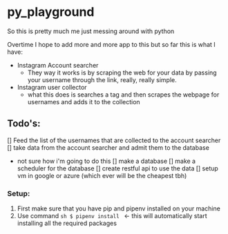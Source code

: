 # py_playground

So this is pretty much me just messing around with python

Overtime I hope to add more and more app to this but so far this is what I have:
- Instagram Account searcher
  - They way it works is by scraping the web for your data by passing your username through the link, really, really simple.
- Instagram user collector
  - what this does is searches a tag and then scrapes the webpage for usernames and adds it to the collection
## Todo's:
[] Feed the list of the usernames that are collected to the account searcher
[] take data from the account searcher and admit them to the database
  - not sure how i'm going to do this
[] make a database
[] make a scheduler for the database
[] create restful api to use the data
[] setup vm in google or azure (which ever will be the cheapest tbh)

### Setup:
1. First make sure that you have pip and pipenv installed on your machine
2. Use command ```sh $ pipenv install ``` <- this will automatically start installing all the required packages
